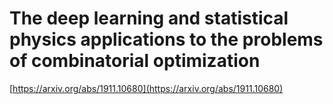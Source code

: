 # The deep learning and statistical physics applications to the problems of combinatorial optimization
[https://arxiv.org/abs/1911.10680](https://arxiv.org/abs/1911.10680)
